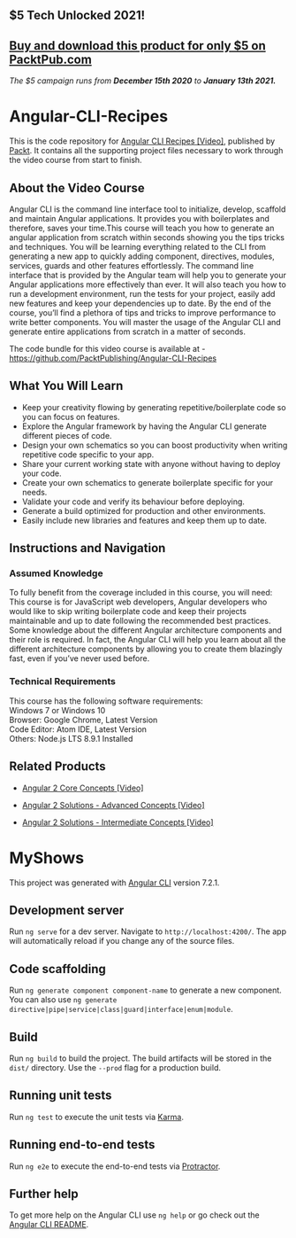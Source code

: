 ## $5 Tech Unlocked 2021!
[Buy and download this product for only $5 on PacktPub.com](https://www.packtpub.com/)
-----
*The $5 campaign         runs from __December 15th 2020__ to __January 13th 2021.__*

# Angular-CLI-Recipes
This is the code repository for [Angular CLI Recipes [Video]](https://www.packtpub.com/web-development/angular-cli-recipes-video), published by [Packt](https://www.packtpub.com/?utm_source=github). It contains all the supporting project files necessary to work through the video course from start to finish.
## About the Video Course
Angular CLI is the command line interface tool to initialize, develop, scaffold and maintain Angular applications. It provides you with boilerplates and therefore, saves your time.This course will teach you how to generate an angular application from scratch within seconds showing you the tips tricks and techniques. You will be learning everything related to the CLI from generating a new app to quickly adding component, directives, modules, services, guards and other features effortlessly. The command line interface that is provided by the Angular team will help you to generate your Angular applications more effectively than ever. It will also teach you how to run a development environment, run the tests for your project, easily add new features and keep your dependencies up to date.
By the end of the course, you’ll find a plethora of tips and tricks to improve performance to write better components. You will master the usage of the Angular CLI and generate entire applications from scratch in a matter of seconds.

The code bundle for this video course is available at - https://github.com/PacktPublishing/Angular-CLI-Recipes

<H2>What You Will Learn</H2>
<DIV class=book-info-will-learn-text>
<UL>
<LI> Keep your creativity flowing by generating repetitive/boilerplate code so you can focus on features.	
<LI> Explore the Angular framework by having the Angular CLI generate different pieces of code.
<LI> Design your own schematics so you can boost productivity when writing repetitive code specific to your app.
<LI> Share your current working state with anyone without having to deploy your code.
<LI> Create your own schematics to generate boilerplate specific for your needs.
<LI> Validate your code and verify its behaviour before deploying.
<LI> Generate a build optimized for production and other environments.
<LI> Easily include new libraries and features and keep them up to date.</UL></DIV>

## Instructions and Navigation
### Assumed Knowledge
To fully benefit from the coverage included in this course, you will need:<br/>
This course is for JavaScript web developers, Angular developers who would like to skip writing boilerplate code and keep their projects maintainable and up to date following the recommended best practices. Some knowledge about the different Angular architecture components and their role is required. In fact, the Angular CLI will help you learn about all the different architecture components by allowing you to create them blazingly fast, even if you’ve never used before.
### Technical Requirements
This course has the following software requirements:<br/>
Windows 7 or Windows 10 <br/>
Browser: Google Chrome, Latest Version <br/>
Code Editor: Atom IDE, Latest Version <br/>
Others: Node.js LTS 8.9.1 Installed <br/>




## Related Products
* [Angular 2 Core Concepts [Video]](https://india.packtpub.com/in/web-development/angular-2-core-concepts)

* [Angular 2 Solutions - Advanced Concepts [Video]](https://india.packtpub.com/in/web-development/angular-2-solutions-advanced-concepts-video)

* [Angular 2 Solutions - Intermediate Concepts [Video]](https://india.packtpub.com/in/web-development/angular-2-solutions-intermediate-concepts-video)

# MyShows

This project was generated with [Angular CLI](https://github.com/angular/angular-cli) version 7.2.1.

## Development server

Run `ng serve` for a dev server. Navigate to `http://localhost:4200/`. The app will automatically reload if you change any of the source files.

## Code scaffolding

Run `ng generate component component-name` to generate a new component. You can also use `ng generate directive|pipe|service|class|guard|interface|enum|module`.

## Build

Run `ng build` to build the project. The build artifacts will be stored in the `dist/` directory. Use the `--prod` flag for a production build.

## Running unit tests

Run `ng test` to execute the unit tests via [Karma](https://karma-runner.github.io).

## Running end-to-end tests

Run `ng e2e` to execute the end-to-end tests via [Protractor](http://www.protractortest.org/).

## Further help

To get more help on the Angular CLI use `ng help` or go check out the [Angular CLI README](https://github.com/angular/angular-cli/blob/master/README.md).
